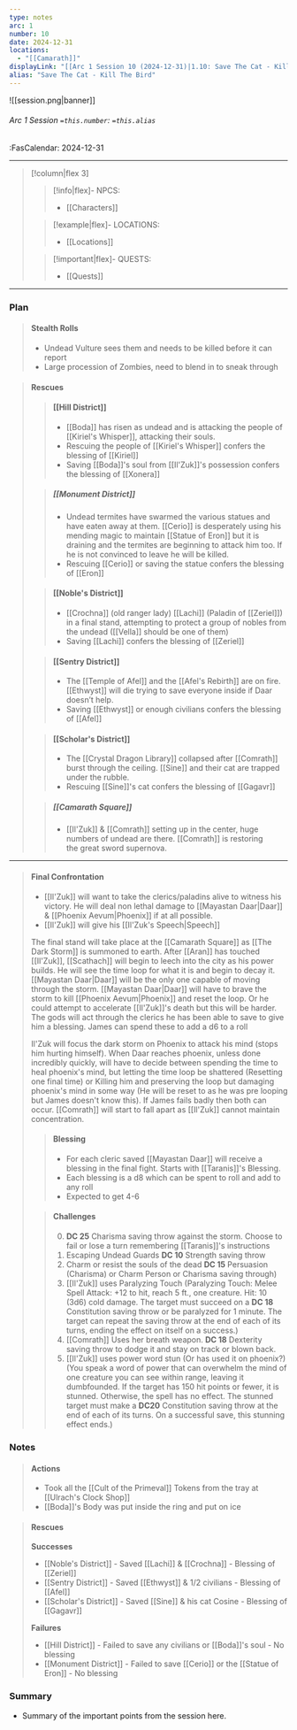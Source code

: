 ```yaml
---
type: notes
arc: 1
number: 10
date: 2024-12-31
locations:
  - "[[Camarath]]"
displayLink: "[[Arc 1 Session 10 (2024-12-31)|1.10: Save The Cat - Kill The Bird]]"
alias: "Save The Cat - Kill The Bird"
---
```


![[session.png|banner]]
###### Arc 1 Session `=this.number`: `=this.alias`
<span class="sub2">:FasCalendar: 2024-12-31</span>
___

> [!column|flex 3]
>> [!info|flex]- NPCS:
>> - [[Characters]]
>
>> [!example|flex]- LOCATIONS:
>> - [[Locations]]
>
>> [!important|flex]- QUESTS:
>> - [[Quests]]

---

### Plan

> #### Stealth Rolls
> - Undead Vulture sees them and needs to be killed before it can report
> - Large procession of Zombies, need to blend in to sneak through

> #### Rescues
>> #### [[Hill District]]
>> - [[Boda]] has risen as undead and is attacking the people of [[Kiriel's Whisper]], attacking their souls.
>> - Rescuing the people of [[Kiriel's Whisper]] confers the blessing of [[Kiriel]]
>> - Saving [[Boda]]'s soul from [[Il'Zuk]]'s possession confers the blessing of [[Xonera]]
>
>> ##### [[Monument District]]
>> - Undead termites have swarmed the various statues and have eaten away at them. [[Cerio]] is desperately using his mending magic to maintain [[Statue of Eron]] but it is draining and the termites are beginning to attack him too. If he is not convinced to leave he will be killed.
>> - Rescuing [[Cerio]] or saving the statue confers the blessing of [[Eron]]
> 
>> #### [[Noble's District]]
>> - [[Crochna]] (old ranger lady) [[Lachi]] (Paladin of [[Zeriel]]) in a final stand, attempting to protect a group of nobles from the undead ([[Vella]] should be one of them)
>> - Saving [[Lachi]] confers the blessing of [[Zeriel]]
>
>> #### [[Sentry District]]
>> - The [[Temple of Afel]] and the [[Afel's Rebirth]] are on fire. [[Ethwyst]] will die trying to save everyone inside if Daar doesn’t help.
>> - Saving [[Ethwyst]] or enough civilians confers the blessing of [[Afel]]
>
>> #### [[Scholar's District]]
>> - The [[Crystal Dragon Library]] collapsed after [[Comrath]] burst through the ceiling. [[Sine]] and their cat are trapped under the rubble.
>> - Rescuing [[Sine]]'s cat confers the blessing of [[Gagavr]]
>
>> ##### [[Camarath Square]]
>> - [[Il'Zuk]] & [[Comrath]] setting up in the center, huge numbers of undead are there. [[Comrath]] is restoring the great sword supernova.

---

> #### Final Confrontation
> - [[Il'Zuk]] will want to take the clerics/paladins alive to witness his victory. He will deal non lethal damage to [[Mayastan Daar|Daar]] & [[Phoenix Aevum|Phoenix]] if at all possible.
> - [[Il'Zuk]] will give his [[Il'Zuk's Speech|Speech]]
>
> The final stand will take place at the [[Camarath Square]] as [[The Dark Storm]] is summoned to earth. After [[Aran]] has touched [[Il'Zuk]], [[Scathach]] will begin to leech into the city as his power builds. He will see the time loop for what it is and begin to decay it. [[Mayastan Daar|Daar]] will be the only one capable of moving through the storm. [[Mayastan Daar|Daar]] will have to brave the storm to kill [[Phoenix Aevum|Phoenix]] and reset the loop. Or he could attempt to accelerate [[Il'Zuk]]'s death but this will be harder. The gods will act through the clerics he has been able to save to give him a blessing. James can spend these to add a d6 to a roll
>
>Il'Zuk will focus the dark storm on Phoenix to attack his mind (stops him hurting himself). When Daar reaches phoenix, unless done incredibly quickly, will have to decide between spending the time to heal phoenix's mind, but letting the time loop be shattered (Resetting one final time) or Killing him and preserving the loop but damaging phoenix's mind in some way (He will be reset to as he was pre looping but James doesn't know this). If James fails badly then both can occur. [[Comrath]] will start to fall apart as [[Il'Zuk]] cannot maintain concentration.
>
>> #### Blessing
>> - For each cleric saved [[Mayastan Daar]] will receive a blessing in the final fight. Starts with [[Taranis]]'s Blessing.
>> - Each blessing is a d8 which can be spent to roll and add to any roll
>> - Expected to get 4-6
>
>> #### Challenges
>> 0. **DC 25** Charisma saving throw against the storm. Choose to fail or lose a turn remembering [[Taranis]]'s instructions
>> 1. Escaping Undead Guards **DC 10** Strength saving throw
>> 2. Charm or resist the souls of the dead  **DC 15** Persuasion (Charisma) or Charm Person or Charisma saving through)
>> 3. [[Il'Zuk]] uses Paralyzing Touch (Paralyzing Touch: Melee Spell Attack: +12 to hit, reach 5 ft., one creature. Hit: 10 (3d6) cold damage. The target must succeed on a **DC 18** Constitution saving throw or be paralyzed for 1 minute. The target can repeat the saving throw at the end of each of its turns, ending the effect on itself on a success.)
>> 4. [[Comrath]] Uses her breath weapon. **DC 18** Dexterity saving throw to dodge it and stay on track or blown back.
>> 5. [[Il'Zuk]] uses power word stun (Or has used it on phoenix?) (You speak a word of power that can overwhelm the mind of one creature you can see within range, leaving it dumbfounded. If the target has 150 hit points or fewer, it is stunned. Otherwise, the spell has no effect. The stunned target must make a **DC20** Constitution saving throw at the end of each of its turns. On a successful save, this stunning effect ends.)

### Notes
> #### Actions
> - Took all the [[Cult of the Primeval]] Tokens from the tray at [[Ulrach's Clock Shop]]
> - [[Boda]]'s Body was put inside the ring and put on ice

> #### Rescues
> **Successes**
> - [[Noble's District]] - Saved [[Lachi]] & [[Crochna]] - Blessing of [[Zeriel]]
> - [[Sentry District]] - Saved [[Ethwyst]] & 1/2 civilians - Blessing of [[Afel]]
> - [[Scholar's District]] - Saved [[Sine]] & his cat Cosine - Blessing of [[Gagavr]]
>
> **Failures**
> - [[Hill District]] - Failed to save any civilians or [[Boda]]'s soul - No blessing
> - [[Monument District]] - Failed to save [[Cerio]] or the [[Statue of Eron]] - No blessing



### Summary
- Summary of the important points from the session here.



